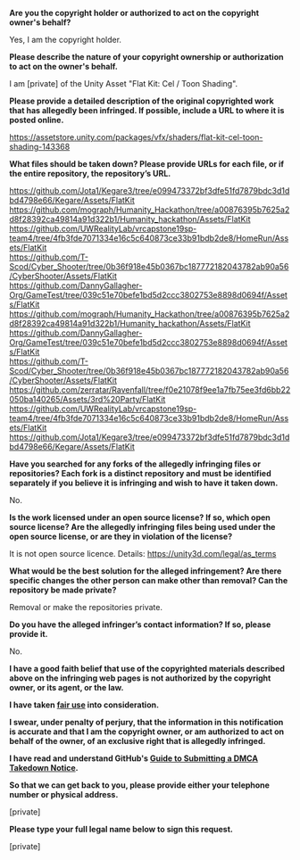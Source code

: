 **Are you the copyright holder or authorized to act on the copyright owner's behalf?**

Yes, I am the copyright holder.

**Please describe the nature of your copyright ownership or authorization to act on the owner's behalf.**

I am [private] of the Unity Asset "Flat Kit: Cel / Toon Shading".

**Please provide a detailed description of the original copyrighted work that has allegedly been infringed. If possible, include a URL to where it is posted online.**

https://assetstore.unity.com/packages/vfx/shaders/flat-kit-cel-toon-shading-143368

**What files should be taken down? Please provide URLs for each file, or if the entire repository, the repository’s URL.**

https://github.com/Jota1/Kegare3/tree/e099473372bf3dfe51fd7879bdc3d1dbd4798e66/Kegare/Assets/FlatKit  
https://github.com/mograph/Humanity_Hackathon/tree/a00876395b7625a2d8f28392ca49814a91d322b1/Humanity_hackathon/Assets/FlatKit  
https://github.com/UWRealityLab/vrcapstone19sp-team4/tree/4fb3fde7071334e16c5c640873ce33b91bdb2de8/HomeRun/Assets/FlatKit  
https://github.com/T-Scod/Cyber_Shooter/tree/0b36f918e45b0367bc187772182043782ab90a56/CyberShooter/Assets/FlatKit  
https://github.com/DannyGallagher-Org/GameTest/tree/039c51e70befe1bd5d2ccc3802753e8898d0694f/Assets/FlatKit  
https://github.com/mograph/Humanity_Hackathon/tree/a00876395b7625a2d8f28392ca49814a91d322b1/Humanity_hackathon/Assets/FlatKit  
https://github.com/DannyGallagher-Org/GameTest/tree/039c51e70befe1bd5d2ccc3802753e8898d0694f/Assets/FlatKit  
https://github.com/T-Scod/Cyber_Shooter/tree/0b36f918e45b0367bc187772182043782ab90a56/CyberShooter/Assets/FlatKit  
https://github.com/zerratar/Ravenfall/tree/f0e21078f9ee1a7fb75ee3fd6bb22050ba140265/Assets/3rd%20Party/FlatKit  
https://github.com/UWRealityLab/vrcapstone19sp-team4/tree/4fb3fde7071334e16c5c640873ce33b91bdb2de8/HomeRun/Assets/FlatKit  
https://github.com/Jota1/Kegare3/tree/e099473372bf3dfe51fd7879bdc3d1dbd4798e66/Kegare/Assets/FlatKit  

**Have you searched for any forks of the allegedly infringing files or repositories? Each fork is a distinct repository and must be identified separately if you believe it is infringing and wish to have it taken down.**

No.

**Is the work licensed under an open source license? If so, which open source license? Are the allegedly infringing files being used under the open source license, or are they in violation of the license?**

It is not open source licence. Details: https://unity3d.com/legal/as_terms

**What would be the best solution for the alleged infringement? Are there specific changes the other person can make other than removal? Can the repository be made private?**

Removal or make the repositories private.

**Do you have the alleged infringer’s contact information? If so, please provide it.**

No.

**I have a good faith belief that use of the copyrighted materials described above on the infringing web pages is not authorized by the copyright owner, or its agent, or the law.**

**I have taken <a href="https://www.lumendatabase.org/topics/22">fair use</a> into consideration.**

**I swear, under penalty of perjury, that the information in this notification is accurate and that I am the copyright owner, or am authorized to act on behalf of the owner, of an exclusive right that is allegedly infringed.**

**I have read and understand GitHub's <a href="https://help.github.com/articles/guide-to-submitting-a-dmca-takedown-notice/">Guide to Submitting a DMCA Takedown Notice</a>.**

**So that we can get back to you, please provide either your telephone number or physical address.**

[private]  


**Please type your full legal name below to sign this request.**

[private]  
